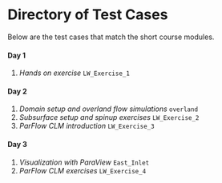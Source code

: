 # Directory of Test Cases
Below are the test cases that match the short course modules.

#### Day 1
1. *Hands on exercise* `LW_Exercise_1`
#### Day 2
1. *Domain setup and overland flow simulations* `overland`
2. *Subsurface setup and spinup exercises* `LW_Exercise_2`
3. *ParFlow CLM introduction* `LW_Exercise_3`
#### Day 3
1. *Visualization with ParaView* `East_Inlet`
2. *ParFlow CLM exercises* `LW_Exercise_4`
